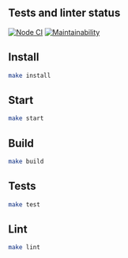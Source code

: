 ## Tests and linter status

[![Node CI](https://github.com/Fedinyak/video-games-database/workflows/Node%20CI/badge.svg)](https://github.com/Fedinyak/video-games-database/actions)
[![Maintainability](https://api.codeclimate.com/v1/badges/505041fc2f02d8f5e3a6/maintainability)](https://codeclimate.com/github/Fedinyak/video-games-database/maintainability)

## Install

```sh
make install
```

## Start

```sh
make start
```

## Build

```sh
make build
```

## Tests

```sh
make test
```

## Lint

```sh
make lint
```
